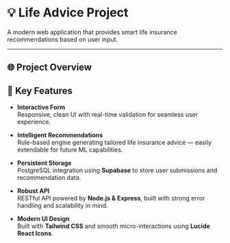 # 💡 Life Advice Project

A modern web application that provides smart life insurance recommendations based on user input.

---

## 🌐 Project Overview

## 🚀 Key Features

- **Interactive Form**  
  Responsive, clean UI with real-time validation for seamless user experience.

- **Intelligent Recommendations**  
  Rule-based engine generating tailored life insurance advice — easily extendable for future ML capabilities.

- **Persistent Storage**  
  PostgreSQL integration using **Supabase** to store user submissions and recommendation data.

- **Robust API**  
  RESTful API powered by **Node.js & Express**, built with strong error handling and scalability in mind.

- **Modern UI Design**  
  Built with **Tailwind CSS** and smooth micro-interactions using **Lucide React Icons**.

